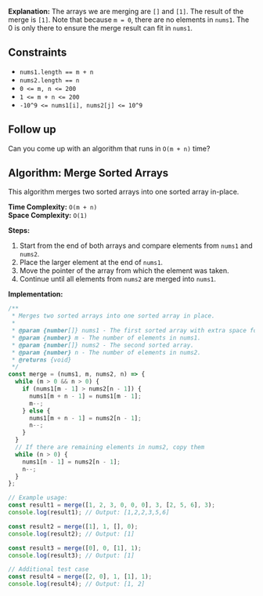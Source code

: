 **Explanation:** The arrays we are merging are `[]` and `[1]`. The result of the merge is `[1]`. Note that because `m = 0`, there are no elements in `nums1`. The 0 is only there to ensure the merge result can fit in `nums1`.

## Constraints

- `nums1.length == m + n`
- `nums2.length == n`
- `0 <= m, n <= 200`
- `1 <= m + n <= 200`
- `-10^9 <= nums1[i], nums2[j] <= 10^9`

## Follow up

Can you come up with an algorithm that runs in `O(m + n)` time?

## Algorithm: Merge Sorted Arrays

This algorithm merges two sorted arrays into one sorted array in-place.

**Time Complexity:** `O(m + n)`  
**Space Complexity:** `O(1)`

**Steps:**

1. Start from the end of both arrays and compare elements from `nums1` and `nums2`.
2. Place the larger element at the end of `nums1`.
3. Move the pointer of the array from which the element was taken.
4. Continue until all elements from `nums2` are merged into `nums1`.

**Implementation:**

```javascript
/**
 * Merges two sorted arrays into one sorted array in place.
 *
 * @param {number[]} nums1 - The first sorted array with extra space for nums2.
 * @param {number} m - The number of elements in nums1.
 * @param {number[]} nums2 - The second sorted array.
 * @param {number} n - The number of elements in nums2.
 * @returns {void}
 */
const merge = (nums1, m, nums2, n) => {
  while (m > 0 && n > 0) {
    if (nums1[m - 1] > nums2[n - 1]) {
      nums1[m + n - 1] = nums1[m - 1];
      m--;
    } else {
      nums1[m + n - 1] = nums2[n - 1];
      n--;
    }
  }
  // If there are remaining elements in nums2, copy them
  while (n > 0) {
    nums1[n - 1] = nums2[n - 1];
    n--;
  }
};

// Example usage:
const result1 = merge([1, 2, 3, 0, 0, 0], 3, [2, 5, 6], 3);
console.log(result1); // Output: [1,2,2,3,5,6]

const result2 = merge([1], 1, [], 0);
console.log(result2); // Output: [1]

const result3 = merge([0], 0, [1], 1);
console.log(result3); // Output: [1]

// Additional test case
const result4 = merge([2, 0], 1, [1], 1);
console.log(result4); // Output: [1, 2]
